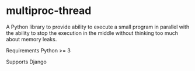 # multiproc-thread
A Python library to provide ability to execute a small program in parallel with the ability to stop the execution in the middle without thinking too much about memory leaks.

Requirements
Python >= 3

Supports
Django